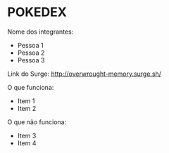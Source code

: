 # POKEDEX

Nome dos integrantes: 
- Pessoa 1
- Pessoa 2
- Pessoa 3

Link do Surge: http://overwrought-memory.surge.sh/

O que funciona:
- Item 1
- Item 2

O que não funciona: 
- Item 3
- Item 4
